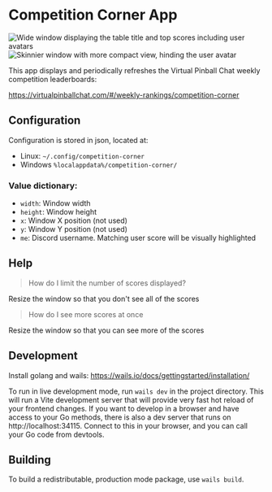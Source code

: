 # Competition Corner App
![Wide window displaying the table title and top scores including user avatars](https://github.com/Billiam/competition-corner-desktop/assets/242008/e927b8e8-ff73-4123-8c58-aff2662da296)
![Skinnier window with more compact view, hinding the user avatar](https://github.com/Billiam/competition-corner-desktop/assets/242008/0ba26684-7ab3-407b-8c7f-4c1460b1ae2d)

This app displays and periodically refreshes the Virtual Pinball Chat weekly competition leaderboards:

https://virtualpinballchat.com/#/weekly-rankings/competition-corner

## Configuration

Configuration is stored in json, located at:

* Linux: `~/.config/competition-corner`
* Windows `%localappdata%/competition-corner/`

### Value dictionary:

* `width`: Window width
* `height`: Window height
* `x`: Window X position (not used)
* `y`: Window Y position (not used)
* `me`: Discord username. Matching user score will be visually highlighted

## Help

> How do I limit the number of scores displayed?

Resize the window so that you don't see all of the scores

> How do I see more scores at once

Resize the window so that you can see more of the scores

## Development

Install golang and wails: https://wails.io/docs/gettingstarted/installation/

To run in live development mode, run `wails dev` in the project directory. This will run a Vite development
server that will provide very fast hot reload of your frontend changes. If you want to develop in a browser
and have access to your Go methods, there is also a dev server that runs on http://localhost:34115. Connect
to this in your browser, and you can call your Go code from devtools.

## Building

To build a redistributable, production mode package, use `wails build`.

